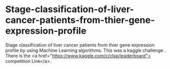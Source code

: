 # Stage-classification-of-liver-cancer-patients-from-thier-gene-expression-profile
Stage classification of liver cancer patients from thier gene expression profile by using Machine Learning algorithms. This was a kaggle challenge . There is the &lt;a href="https://www.kaggle.com/c/clsp/leaderboard"> competition Link&lt;/a>.
